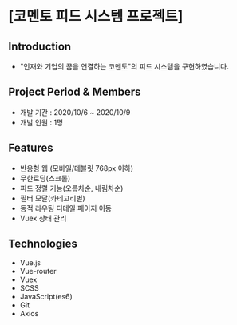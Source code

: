 # [코멘토 피드 시스템 프로젝트]

## Introduction
 - "인재와 기업의 꿈을 연결하는 코멘토"의 피드 시스템을 구현하였습니다. 

## Project Period & Members
 - 개발 기간 : 2020/10/6 ~ 2020/10/9
 - 개발 인원 : 1명 

## Features
 - 반응형 웹 (모바일/테블릿 768px 이하)
 - 무한로딩(스크롤) 
 - 피드 정렬 기능(오름차순, 내림차순)
 - 필터 모달(카테고리별)
 - 동적 라우팅 디테일 페이지 이동
 - Vuex 상태 관리 

## Technologies
 - Vue.js
 - Vue-router
 - Vuex
 - SCSS
 - JavaScript(es6)
 - Git
 - Axios
